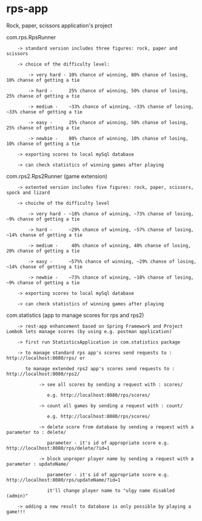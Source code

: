 # rps-app
Rock, paper, scissors application's project

com.rps.RpsRunner

        -> standard version includes three figures: rock, paper and scissors

        -> choice of the difficulty level:

            -> very hard - 10% chance of winning, 80% chanse of losing, 10% chanse of getting a tie

            -> hard -      25% chance of winning, 50% chanse of losing, 25% chanse of getting a tie

            -> medium -    ~33% chance of winning, ~33% chanse of losing, ~33% chanse of getting a tie

            -> easy -      25% chance of winning, 50% chanse of losing, 25% chanse of getting a tie

            -> newbie -    80% chance of winning, 10% chanse of losing, 10% chanse of getting a tie

        -> exporting scores to local mySql database

        -> can check statistics of winning games after playing


com.rps2.Rps2Runner (game extension)

        -> extented version includes five figures: rock, paper, scissors, spock and lizard

        -> choiche of the difficulty level

            -> very hard - ~18% chance of winning, ~73% chanse of losing, ~9% chanse of getting a tie

            -> hard -      ~29% chance of winning, ~57% chanse of losing, ~14% chanse of getting a tie

            -> medium -     40% chance of winning, 40% chanse of losing, 20% chanse of getting a tie

            -> easy -      ~57%% chance of winning, ~29% chanse of losing, ~14% chanse of getting a tie

            -> newbie -    ~73% chance of winning, ~18% chanse of losing, ~9% chanse of getting a tie

        -> exporting scores to local mySql database

        -> can check statistics of winning games after playing

com.statistics (app to manage scores for rps and rps2)

        -> rest-app enhancement based on Spring Framework and Project Lombok lets manage scores (by using e.g. postman application)

        -> first run StatisticsApplication in com.statistics package

        -> to manage standard rps app's scores send requests to : http://localhost:8080/rps/ or

           to manage extended rps2 app's scores send requests to : http://localhost:8080/rps2/

                -> see all scores by sending a request with : scores/

                   e.g. http://localhost:8080/rps/scores/

                -> count all games by sending a request with : count/

                   e.g. http://localhost:8080/rps/scores/

                -> delete score from database by sending a request with a parameter to : delete/

                   parameter - it's id of appropriate score e.g. http://localhost:8080/rps/delete/?id=1

                -> block unproper player name by sending a request with a parameter : updateName/

                   parameter - it's id of appropriate score e.g. http://localhost:8080/rps/updateName/?id=1

                   it'll change player name to "ulgy name disabled (admin)"

        -> adding a new result to database is only possible by playing a game!!!
